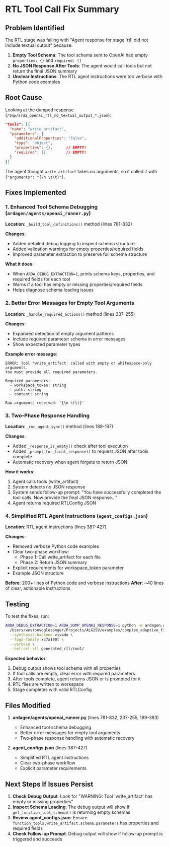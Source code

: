 # RTL Tool Call Fix Summary

## Problem Identified

The RTL stage was failing with "Agent response for stage 'rtl' did not include textual output" because:

1. **Empty Tool Schema**: The tool schema sent to OpenAI had empty `properties: {}` and `required: []`
2. **No JSON Response After Tools**: The agent would call tools but not return the final JSON summary
3. **Unclear Instructions**: The RTL agent instructions were too verbose with Python code examples

## Root Cause

Looking at the dumped response (`/tmp/arda_openai_rtl_no_textual_output_*.json`):
```json
"tools": [{
  "name": "write_artifact",
  "parameters": {
    "additionalProperties": "False",
    "type": "object",
    "properties": {},      // EMPTY!
    "required": []         // EMPTY!
  }
}]
```

The agent thought `write_artifact` takes no arguments, so it called it with `{"arguments": "{\n \t\t}"}`.

## Fixes Implemented

### 1. Enhanced Tool Schema Debugging (`ardagen/agents/openai_runner.py`)

**Location**: `_build_tool_definitions()` method (lines 781-832)

**Changes**:
- Added detailed debug logging to inspect schema structure
- Added validation warnings for empty properties/required fields
- Improved parameter extraction to preserve full schema structure

**What it does**:
- When `ARDA_DEBUG_EXTRACTION=1`, prints schema keys, properties, and required fields for each tool
- Warns if a tool has empty or missing properties/required fields
- Helps diagnose schema loading issues

### 2. Better Error Messages for Empty Tool Arguments

**Location**: `_handle_required_actions()` method (lines 237-255)

**Changes**:
- Expanded detection of empty argument patterns
- Include required parameter schema in error messages
- Show expected parameter types

**Example error message**:
```
ERROR: Tool 'write_artifact' called with empty or whitespace-only arguments.
You must provide all required parameters.

Required parameters:
  - workspace_token: string
  - path: string
  - content: string

Raw arguments received: '{\n \t\t}'
```

### 3. Two-Phase Response Handling

**Location**: `_run_agent_sync()` method (lines 189-197)

**Changes**:
- Added `_response_is_empty()` check after tool execution
- Added `_prompt_for_final_response()` to request JSON after tools complete
- Automatic recovery when agent forgets to return JSON

**How it works**:
1. Agent calls tools (write_artifact)
2. System detects no JSON response
3. System sends follow-up prompt: "You have successfully completed the tool calls. Now provide the final JSON response..."
4. Agent returns required RTLConfig JSON

### 4. Simplified RTL Agent Instructions (`agent_configs.json`)

**Location**: RTL agent instructions (lines 387-427)

**Changes**:
- Removed verbose Python code examples
- Clear two-phase workflow:
  - Phase 1: Call write_artifact for each file
  - Phase 2: Return JSON summary
- Explicit requirements for workspace_token parameter
- Example JSON structure

**Before**: 200+ lines of Python code and verbose instructions
**After**: ~40 lines of clear, actionable instructions

## Testing

To test the fixes, run:

```bash
ARDA_DEBUG_EXTRACTION=1 ARDA_DUMP_OPENAI_RESPONSE=1 python -m ardagen.cli \
  /Users/westonvoglesonger/Projects/ALG2SV/examples/complex_adaptive_filter_bundle.txt \
  --synthesis-backend vivado \
  --fpga-family xc7a100t \
  --verbose \
  --extract-rtl generated_rtl/run1/
```

**Expected behavior**:
1. Debug output shows tool schema with all properties
2. If tool calls are empty, clear error with required parameters
3. After tools complete, agent returns JSON or is prompted for it
4. RTL files are written to workspace
5. Stage completes with valid RTLConfig

## Files Modified

1. **ardagen/agents/openai_runner.py** (lines 781-832, 237-255, 189-383)
   - Enhanced tool schema debugging
   - Better error messages for empty tool arguments
   - Two-phase response handling with automatic recovery

2. **agent_configs.json** (lines 387-427)
   - Simplified RTL agent instructions
   - Clear two-phase workflow
   - Explicit parameter requirements

## Next Steps If Issues Persist

1. **Check Debug Output**: Look for "WARNING: Tool 'write_artifact' has empty or missing properties"
2. **Inspect Schema Loading**: The debug output will show if `get_function_tool_schema()` is returning empty schemas
3. **Review agent_configs.json**: Ensure `function_tools.write_artifact.schema.parameters` has properties and required fields
4. **Check Follow-up Prompt**: Debug output will show if follow-up prompt is triggered and succeeds


